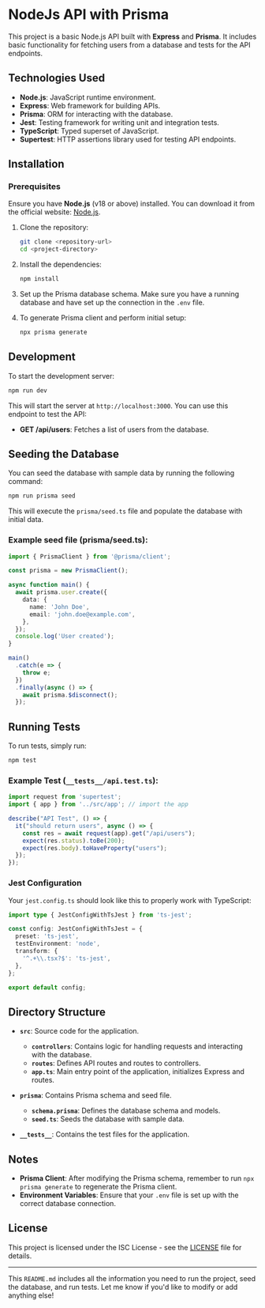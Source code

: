 # NodeJs API with Prisma

<!-- COVERAGE_BADGE_PLACEHOLDER -->

This project is a basic Node.js API built with **Express** and **Prisma**. It includes basic functionality for fetching users from a database and tests for the API endpoints.

## Technologies Used

- **Node.js**: JavaScript runtime environment.
- **Express**: Web framework for building APIs.
- **Prisma**: ORM for interacting with the database.
- **Jest**: Testing framework for writing unit and integration tests.
- **TypeScript**: Typed superset of JavaScript.
- **Supertest**: HTTP assertions library used for testing API endpoints.
  
## Installation

### Prerequisites

Ensure you have **Node.js** (v18 or above) installed. You can download it from the official website: [Node.js](https://nodejs.org/).

1. Clone the repository:

   ```bash
   git clone <repository-url>
   cd <project-directory>
   ```

2. Install the dependencies:

   ```bash
   npm install
   ```

3. Set up the Prisma database schema. Make sure you have a running database and have set up the connection in the `.env` file.

4. To generate Prisma client and perform initial setup:

   ```bash
   npx prisma generate
   ```

## Development

To start the development server:

```bash
npm run dev
```

This will start the server at `http://localhost:3000`. You can use this endpoint to test the API:

- **GET /api/users**: Fetches a list of users from the database.

## Seeding the Database

You can seed the database with sample data by running the following command:

```bash
npm run prisma seed
```

This will execute the `prisma/seed.ts` file and populate the database with initial data.

### Example seed file (prisma/seed.ts):

```typescript
import { PrismaClient } from '@prisma/client';

const prisma = new PrismaClient();

async function main() {
  await prisma.user.create({
    data: {
      name: 'John Doe',
      email: 'john.doe@example.com',
    },
  });
  console.log('User created');
}

main()
  .catch(e => {
    throw e;
  })
  .finally(async () => {
    await prisma.$disconnect();
  });
```

## Running Tests

To run tests, simply run:

```bash
npm test
```

### Example Test (`__tests__/api.test.ts`):

```typescript
import request from 'supertest';
import { app } from '../src/app'; // import the app

describe("API Test", () => {
  it("should return users", async () => {
    const res = await request(app).get("/api/users");
    expect(res.status).toBe(200);
    expect(res.body).toHaveProperty("users");
  });
});
```

### Jest Configuration

Your `jest.config.ts` should look like this to properly work with TypeScript:

```typescript
import type { JestConfigWithTsJest } from 'ts-jest';

const config: JestConfigWithTsJest = {
  preset: 'ts-jest',
  testEnvironment: 'node',
  transform: {
    '^.+\\.tsx?$': 'ts-jest',
  },
};

export default config;
```

## Directory Structure

- **`src`**: Source code for the application.
  - **`controllers`**: Contains logic for handling requests and interacting with the database.
  - **`routes`**: Defines API routes and routes to controllers.
  - **`app.ts`**: Main entry point of the application, initializes Express and routes.
  
- **`prisma`**: Contains Prisma schema and seed file.
  - **`schema.prisma`**: Defines the database schema and models.
  - **`seed.ts`**: Seeds the database with sample data.

- **`__tests__`**: Contains the test files for the application.

## Notes

- **Prisma Client**: After modifying the Prisma schema, remember to run `npx prisma generate` to regenerate the Prisma client.
- **Environment Variables**: Ensure that your `.env` file is set up with the correct database connection.

## License

This project is licensed under the ISC License - see the [LICENSE](LICENSE) file for details.

---

This `README.md` includes all the information you need to run the project, seed the database, and run tests. Let me know if you'd like to modify or add anything else!